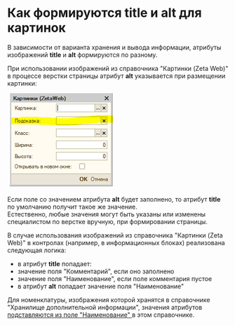 # Как формируются title и alt для картинок

В зависимости от варианта хранения и вывода информации, атрибуты изображений **title** и **alt** формируются по разному.

При использовании изображений из справочника "Картинки \(Zeta Web\)" в процессе верстки страницы атрибут **alt** указывается при размещении картинки:

![&#x41F;&#x43E;&#x43B;&#x435; &#x434;&#x43B;&#x44F; &#x443;&#x43A;&#x430;&#x437;&#x430;&#x43D;&#x438;&#x44F; &#x430;&#x442;&#x440;&#x438;&#x431;&#x443;&#x442;&#x430; Alt](../.gitbook/assets/image%20%28137%29.png)

Если поле со значением атрибута **alt** будет заполнено, то атрибут **title** по умолчанию получит такое же значение.  
Естественно, любые значения могут быть указаны или изменены специалистом по верстке вручную, при формировании страницы. 

В случае использования изображений из справочника "Картинки \(Zeta Web\)" в контролах \(например, в информационных блоках\) реализована следующая логика:

*  в атрибут **title** попадает:
  * значение поля "Комментарий", если оно заполнено
  * значение поля "Наименование", если поле комментария пустое
* в атрибут **alt** попадает значение поля "Наименование"

Для номенклатуры, изображения которой хранятся в справочнике "Хранилище дополнительной информации", значения атрибутов [подставляются из поле "Наименование" ](../seo-i-upravlenie-kontentom/seo/translitezaciya-naimenovanii-kartinok.md)в этом справочнике.


